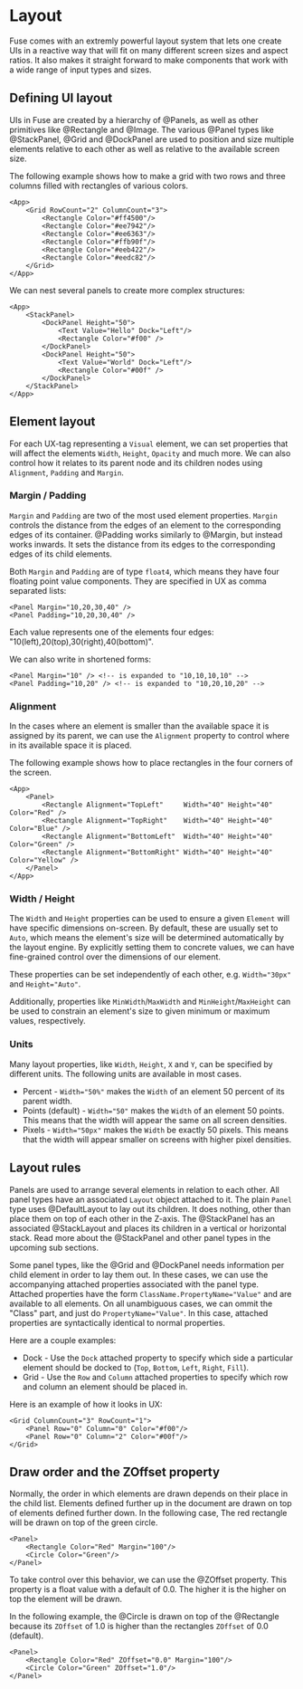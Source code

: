 # Layout

Fuse comes with an extremly powerful layout system that lets one create UIs in a reactive way that will fit on many different screen sizes and aspect ratios. It also makes it straight forward to make components that work with a wide range of input types and sizes.

## Defining UI layout

UIs in Fuse are created by a hierarchy of @Panels, as well as other primitives like @Rectangle and @Image. The various @Panel types like @StackPanel, @Grid and @DockPanel are used to position and size multiple elements relative to each other as well as relative to the available screen size.

The following example shows how to make a grid with two rows and three columns filled with rectangles of various colors.

```
<App>
	<Grid RowCount="2" ColumnCount="3">
		<Rectangle Color="#ff4500"/>
		<Rectangle Color="#ee7942"/>
		<Rectangle Color="#ee6363"/>
		<Rectangle Color="#ffb90f"/>
		<Rectangle Color="#eeb422"/>
		<Rectangle Color="#eedc82"/>
	</Grid>
</App>
```

We can nest several panels to create more complex structures:

```
<App>
	<StackPanel>
		<DockPanel Height="50">
			<Text Value="Hello" Dock="Left"/>
			<Rectangle Color="#f00" />
		</DockPanel>
		<DockPanel Height="50">
			<Text Value="World" Dock="Left"/>
			<Rectangle Color="#00f" />
		</DockPanel>
	</StackPanel>
</App>
```


## Element layout

For each UX-tag representing a `Visual` element, we can set properties that will affect the elements `Width`, `Height`, `Opacity` and much more. We can also control how it relates to its parent node and its children nodes using `Alignment`, `Padding` and `Margin`.

### Margin / Padding

`Margin` and `Padding` are two of the most used element properties. `Margin` controls the distance from the edges of an element to the corresponding edges of its container. @Padding works similarly to @Margin, but instead works inwards. It sets the distance from its edges to the corresponding edges of its child elements.

Both `Margin` and `Padding` are of type `float4`, which means they have four floating point value components. They are specified in UX as comma separated lists:
```
<Panel Margin="10,20,30,40" />
<Panel Padding="10,20,30,40" />
```

Each value represents one of the elements four edges: "10(left),20(top),30(right),40(bottom)".

We can also write in shortened forms:

```
<Panel Margin="10" /> <!-- is expanded to "10,10,10,10" -->
<Panel Padding="10,20" /> <!-- is expanded to "10,20,10,20" -->
```

### Alignment

In the cases where an element is smaller than the available space it is assigned by its parent, we can use the `Alignment` property to control where in its available space it is placed.

The following example shows how to place rectangles in the four corners of the screen.

```
<App>
	<Panel>
		<Rectangle Alignment="TopLeft"     Width="40" Height="40" Color="Red" />
		<Rectangle Alignment="TopRight"    Width="40" Height="40" Color="Blue" />
		<Rectangle Alignment="BottomLeft"  Width="40" Height="40" Color="Green" />
		<Rectangle Alignment="BottomRight" Width="40" Height="40" Color="Yellow" />
	</Panel>
</App>
```

### Width / Height

The `Width` and `Height` properties can be used to ensure a given `Element` will have specific dimensions on-screen. By default, these are usually set to `Auto`, which means the element's size will be determined automatically by the layout engine. By explicitly setting them to concrete values, we can have fine-grained control over the dimensions of our element.

These properties can be set independently of each other, e.g. `Width="30px"` and `Height="Auto"`.

Additionally, properties like `MinWidth`/`MaxWidth` and `MinHeight`/`MaxHeight` can be used to constrain an element's size to given minimum or maximum values, respectively.

### Units

Many layout properties, like `Width`, `Height`, `X` and `Y`, can be specified by different units. The following units are available in most cases.

* Percent - `Width="50%"` makes the `Width` of an element 50 percent of its parent width.
* Points (default) - `Width="50"` makes the `Width` of an element 50 points. This means that the width will appear the same on all screen densities.
* Pixels - `Width="50px"` makes the `Width` be exactly 50 pixels. This means that the width will appear smaller on screens with higher pixel densities.

## Layout rules

Panels are used to arrange several elements in relation to each other. All panel types have an associated `Layout` object attached to it. The plain `Panel` type uses @DefaultLayout to lay out its children. It does nothing, other than place them on top of each other in the Z-axis. The @StackPanel has an associated @StackLayout and places its children in a vertical or horizontal stack. Read more about the @StackPanel and other panel types in the upcoming sub sections.

Some panel types, like the @Grid and @DockPanel needs information per child element in order to lay them out. In these cases, we can use the accompanying attached properties associated with the panel type. Attached properties have the form `ClassName.PropertyName="Value"` and are available to all elements. On all unambiguous cases, we can ommit the "Class" part, and just do `PropertyName="Value"`. In this case, attached properties are syntactically identical to normal properties.

Here are a couple examples:

* Dock - Use the `Dock` attached property to specify which side a particular element should be docked to (`Top`, `Bottom`, `Left`, `Right`, `Fill`).
* Grid - Use the `Row` and `Column` attached properties to specify which row and column an element should be placed in.

Here is an example of how it looks in UX:

```
<Grid ColumnCount="3" RowCount="1">
	<Panel Row="0" Column="0" Color="#f00"/>
	<Panel Row="0" Column="2" Color="#00f"/>
</Grid>
```

## Draw order and the ZOffset property

Normally, the order in which elements are drawn depends on their place in the child list. Elements defined further up in the document are drawn on top of elements defined further down. In the following case, The red rectangle will be drawn on top of the green circle.

```
<Panel>
	<Rectangle Color="Red" Margin="100"/>
	<Circle Color="Green"/>
</Panel>
```

To take control over this behavior, we can use the @ZOffset property. This property is a float value with a default of 0.0. The higher it is the higher on top the element will be drawn.

In the following example, the @Circle is drawn on top of the @Rectangle because its `ZOffset` of 1.0 is higher than the rectangles `ZOffset` of 0.0 (default).

```
<Panel>
	<Rectangle Color="Red" ZOffset="0.0" Margin="100"/>
	<Circle Color="Green" ZOffset="1.0"/>
</Panel>
```
